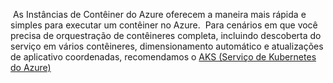  As Instâncias de Contêiner do Azure oferecem a maneira mais rápida e simples para executar um contêiner no Azure. 
 Para cenários em que você precisa de orquestração de contêineres completa, incluindo descoberta do serviço em vários contêineres, dimensionamento automático e atualizações de aplicativo coordenadas, recomendamos o [AKS (Serviço de Kubernetes do Azure)](https://learn.microsoft.com/pt-br/azure/aks/)
